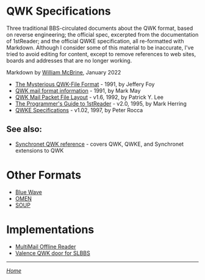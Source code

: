 QWK Specifications
==================

Three traditional BBS-circulated documents about the QWK format, based on
reverse engineering; the official spec, excerpted from the documentation
of 1stReader; and the official QWKE specification, all re-formatted with
Markdown. Although I consider some of this material to be inaccurate,
I've tried to avoid editing for content, except to remove references to
web sites, boards and addresses that are no longer working.

Markdown by [William McBrine](https://wmcbrine.com/), January 2022

- [The Mysterious QWK-File Format](qwkfoy.md) - 1991, by Jeffery Foy
- [QWK mail format information](qwkmay.md) - 1991, by Mark May
- [QWK Mail Packet File Layout](qwklay.md) - v1.6, 1992, by Patrick Y. Lee
- [The Programmer's Guide to 1stReader](qwk1st.md) - v2.0, 1995, by Mark Herring
- [QWKE Specifications](qwke.md) - v1.02, 1997, by Peter Rocca


See also:
---------

- [Synchronet QWK reference](https://wiki.synchro.net/ref:qwk) - covers
  QWK, QWKE, and Synchronet extensions to QWK


Other Formats
=============

- [Blue Wave](bwdev300.md)
- [OMEN](omen-i.md)
- [SOUP](soup12.md)


Implementations
===============

- [MultiMail Offline Reader](https://wmcbrine.com/MultiMail/)
- [Valence QWK door for SLBBS](https://wmcbrine.com/sl)

---
*[Home](https://wmcbrine.com/)*
